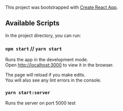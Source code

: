 This project was bootstrapped with [Create React App](https://github.com/facebook/create-react-app).

## Available Scripts

In the project directory, you can run:

### `npm start` // `yarn start`

Runs the app in the development mode.<br>
Open [http://localhost:3000](http://localhost:3000) to view it in the browser.

The page will reload if you make edits.<br>
You will also see any lint errors in the console.

### `yarn start:server`

Runs the server on port 5000
test
